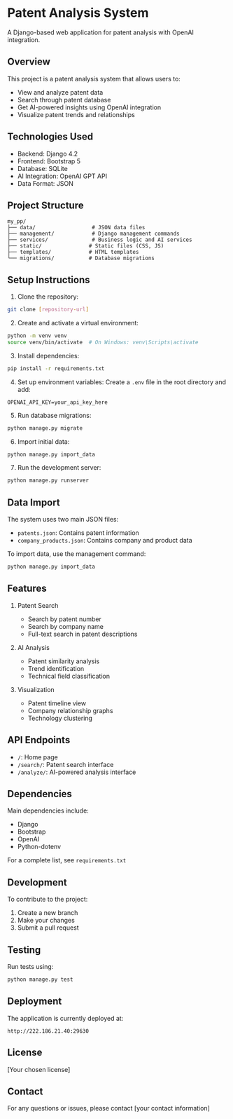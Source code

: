# Patent Analysis System

A Django-based web application for patent analysis with OpenAI integration.

## Overview

This project is a patent analysis system that allows users to:
- View and analyze patent data
- Search through patent database
- Get AI-powered insights using OpenAI integration
- Visualize patent trends and relationships

## Technologies Used

- Backend: Django 4.2
- Frontend: Bootstrap 5
- Database: SQLite
- AI Integration: OpenAI GPT API
- Data Format: JSON

## Project Structure

```
my_pp/
├── data/                  # JSON data files
├── management/            # Django management commands
├── services/              # Business logic and AI services
├── static/               # Static files (CSS, JS)
├── templates/            # HTML templates
└── migrations/           # Database migrations
```

## Setup Instructions

1. Clone the repository:
```bash
git clone [repository-url]
```

2. Create and activate a virtual environment:
```bash
python -m venv venv
source venv/bin/activate  # On Windows: venv\Scripts\activate
```

3. Install dependencies:
```bash
pip install -r requirements.txt
```

4. Set up environment variables:
Create a `.env` file in the root directory and add:
```
OPENAI_API_KEY=your_api_key_here
```

5. Run database migrations:
```bash
python manage.py migrate
```

6. Import initial data:
```bash
python manage.py import_data
```

7. Run the development server:
```bash
python manage.py runserver
```

## Data Import

The system uses two main JSON files:
- `patents.json`: Contains patent information
- `company_products.json`: Contains company and product data

To import data, use the management command:
```bash
python manage.py import_data
```

## Features

1. Patent Search
   - Search by patent number
   - Search by company name
   - Full-text search in patent descriptions

2. AI Analysis
   - Patent similarity analysis
   - Trend identification
   - Technical field classification

3. Visualization
   - Patent timeline view
   - Company relationship graphs
   - Technology clustering

## API Endpoints

- `/`: Home page
- `/search/`: Patent search interface
- `/analyze/`: AI-powered analysis interface

## Dependencies

Main dependencies include:
- Django
- Bootstrap
- OpenAI
- Python-dotenv

For a complete list, see `requirements.txt`

## Development

To contribute to the project:
1. Create a new branch
2. Make your changes
3. Submit a pull request

## Testing

Run tests using:
```bash
python manage.py test
```

## Deployment

The application is currently deployed at:
```
http://222.186.21.40:29630
```

## License

[Your chosen license]

## Contact

For any questions or issues, please contact [your contact information]